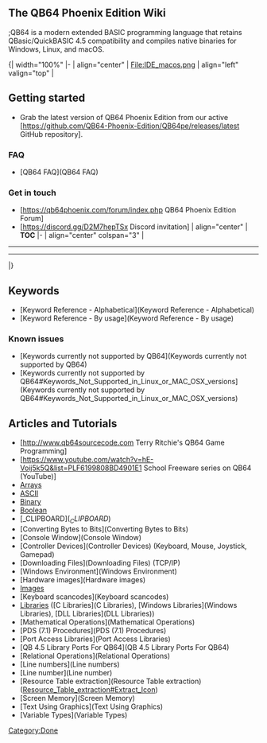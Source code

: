 ## The QB64 Phoenix Edition Wiki


;QB64 is a modern extended BASIC programming language that retains QBasic/QuickBASIC 4.5 compatibility and compiles native binaries for Windows, Linux, and macOS.

{| width="100%"
|-
| align="center" |
[File:IDE_macos.png](File:IDE_macos.png)
| align="left" valign="top" |
## Getting started

* Grab the latest version of QB64 Phoenix Edition from our active [https://github.com/QB64-Phoenix-Edition/QB64pe/releases/latest GitHub repository].

### FAQ

* [QB64 FAQ](QB64 FAQ)

### Get in touch

* [https://qb64phoenix.com/forum/index.php QB64 Phoenix Edition Forum]
* [https://discord.gg/D2M7hepTSx Discord invitation]
| align="center" |
__TOC__
|-
| align="center" colspan="3" |
----
----
|}

## Keywords

* [Keyword Reference - Alphabetical](Keyword Reference - Alphabetical)
* [Keyword Reference - By usage](Keyword Reference - By usage)

### Known issues

* [Keywords currently not supported by QB64](Keywords currently not supported by QB64)
* [Keywords currently not supported by QB64#Keywords_Not_Supported_in_Linux_or_MAC_OSX_versions](Keywords currently not supported by QB64#Keywords_Not_Supported_in_Linux_or_MAC_OSX_versions)

## Articles and Tutorials

* [http://www.qb64sourcecode.com Terry Ritchie's QB64 Game Programming]
* [https://www.youtube.com/watch?v=hE-Voij5k5Q&list=PLF6199808BD4901E1 School Freeware series on QB64 (YouTube)]
* [Arrays](Arrays)
* [ASCII](ASCII)
* [Binary](Binary)
* [Boolean](Boolean)
* [_CLIPBOARD$](_CLIPBOARD$)
* [Converting Bytes to Bits](Converting Bytes to Bits)
* [Console Window](Console Window)
* [Controller Devices](Controller Devices) (Keyboard, Mouse, Joystick, Gamepad)
* [Downloading Files](Downloading Files) (TCP/IP)
* [Windows Environment](Windows Environment)
* [Hardware images](Hardware images)
* [Images](Images)
* [Keyboard scancodes](Keyboard scancodes)
* [Libraries](Libraries) ([C Libraries](C Libraries), [Windows Libraries](Windows Libraries), [DLL Libraries](DLL Libraries))
* [Mathematical Operations](Mathematical Operations)
* [PDS (7.1) Procedures](PDS (7.1) Procedures)
* [Port Access Libraries](Port Access Libraries)
* [QB 4.5 Library Ports For QB64](QB 4.5 Library Ports For QB64)
* [Relational Operations](Relational Operations)
* [Line numbers](Line numbers)
* [Line number](Line number)
* [Resource Table extraction](Resource Table extraction) ([Resource_Table_extraction#Extract_Icon](Resource_Table_extraction#Extract_Icon))
* [Screen Memory](Screen Memory)
* [Text Using Graphics](Text Using Graphics)
* [Variable Types](Variable Types)

[Category:Done](Category:Done)

